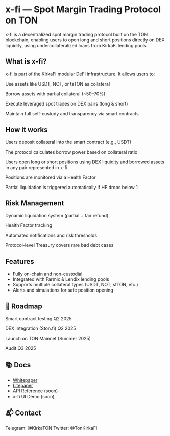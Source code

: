 # x-fi — Spot Margin Trading Protocol on TON

x-fi is a decentralized spot margin trading protocol built on the TON blockchain, enabling users to open long and short positions directly on DEX liquidity, using undercollateralized loans from KirkaFi lending pools.

## What is x-fi?

x-fi is part of the KirkaFi modular DeFi infrastructure. It allows users to:

Use assets like USDT, NOT, or tsTON as collateral

Borrow assets with partial collateral (~50–70%)

Execute leveraged spot trades on DEX pairs (long & short)

Maintain full self-custody and transparency via smart contracts

## How it works

Users deposit collateral into the smart contract (e.g., USDT)

The protocol calculates borrow power based on collateral ratio

Users open long or short positions using DEX liquidity and borrowed assets in any pair represented in x-fi

Positions are monitored via a Health Factor

Partial liquidation is triggered automatically if HF drops below 1

## Risk Management

Dynamic liquidation system (partial + fair refund)

Health Factor tracking

Automated notifications and risk thresholds

Protocol-level Treasury covers rare bad debt cases

## Features

- Fully on-chain and non-custodial
- Integrated with Farmix & Lendix lending pools
- Supports multiple collateral types (USDT, NOT, stTON, etc.)
- Alerts and simulations for safe position opening

## 📅 Roadmap

Smart contract testing Q2 2025

DEX integration (Ston.fi) Q2 2025

Launch on TON Mainnet (Summer 2025)

Audit Q3 2025

## 📚 Docs

* [Whitepaper](https://surf-find-d72.notion.site/Navigation-KirkaFi-1e0d3695ed868036acf3c5f42df19836?pvs=4)
* [Litepaper](https://surf-find-d72.notion.site/Litepaper-1e1d3695ed86805d9b71d29b70c95466?pvs=4)
* API Reference (soon)
* x-fi UI Demo (soon) 


## 📬 Contact
Telegram: @KirkaTON
Twitter: @TonKirkaFi
